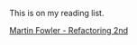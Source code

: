 This is on my reading list. 

[Martin Fowler - Refactoring 2nd](https://martinfowler.com/articles/refactoring-2nd-ed.html)
